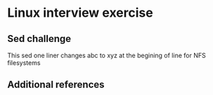 # Linux interview exercise

## Sed challenge

This sed one liner changes abc to xyz at the begining of line for NFS filesystems

## Additional references

